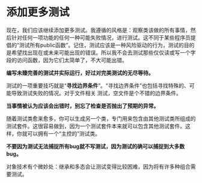 # 添加更多测试

现在，我们应该继续添加更多测试。我遵循的风格是：观察类该做的所有事情，然后针对任何一项功能的任何一种可能失败情况，进行测试。这不同于某些程序员提倡的“测试所有public函数”。记住，测试应该是一种风险驱动的行为，测试的目的是希望找出现在或未来可能出现的错误。所以我不会去测试那些仅仅读或写一个字段的访问函数，因为它们太简单了，不大可能出错。

**编写未臻完善的测试并实际运行，好过对完美测试的无尽等待。**

测试的一项重要技巧就是“**寻找边界条件**”。“寻找边界条件”也包括寻找特殊的、可能导致测试失败的情况。对于文件相关 测试，空文件是个不错的边界条件。

**当事情被认为应该会出错时，别忘了检查是否抛出了预期的异常。**

随着测试类愈来愈多，你可以生成另一个类，专门用来包含由其他测试类所组成的测试套件。这很容易做到，因为一个测试套件本来就可以包含其他测试套件。这样，你就可以拥有一个“主控的”测试类。

**不要因为测试无法捕捉所有bug就不写测试，因为测试的确可以捕捉到大多数bug。**

对象技术有个微妙处：继承和多态会让测试变得比较困难，因为将有许多种组合需要测试。